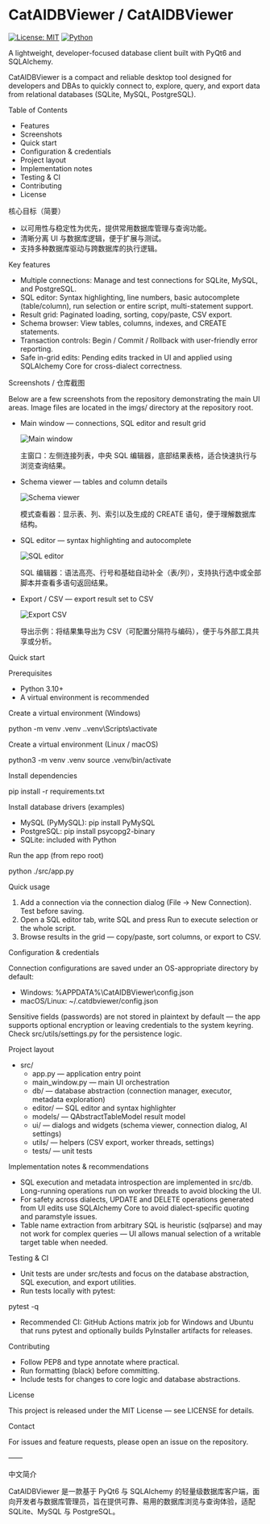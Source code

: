 # CatAIDBViewer / CatAIDBViewer

[![License: MIT](https://img.shields.io/badge/License-MIT-green.svg)](LICENSE) [![Python](https://img.shields.io/badge/python-3.10%2B-blue.svg)](#)

A lightweight, developer-focused database client built with PyQt6 and SQLAlchemy.

CatAIDBViewer is a compact and reliable desktop tool designed for developers and DBAs to quickly connect to, explore, query, and export data from relational databases (SQLite, MySQL, PostgreSQL).

Table of Contents

- Features
- Screenshots
- Quick start
- Configuration & credentials
- Project layout
- Implementation notes
- Testing & CI
- Contributing
- License

核心目标（简要）

- 以可用性与稳定性为优先，提供常用数据库管理与查询功能。
- 清晰分离 UI 与数据库逻辑，便于扩展与测试。
- 支持多种数据库驱动与跨数据库的执行逻辑。

Key features

- Multiple connections: Manage and test connections for SQLite, MySQL, and PostgreSQL.
- SQL editor: Syntax highlighting, line numbers, basic autocomplete (table/column), run selection or entire script, multi-statement support.
- Result grid: Paginated loading, sorting, copy/paste, CSV export.
- Schema browser: View tables, columns, indexes, and CREATE statements.
- Transaction controls: Begin / Commit / Rollback with user-friendly error reporting.
- Safe in-grid edits: Pending edits tracked in UI and applied using SQLAlchemy Core for cross-dialect correctness.

Screenshots / 仓库截图

Below are a few screenshots from the repository demonstrating the main UI areas. Image files are located in the imgs/ directory at the repository root.

- Main window — connections, SQL editor and result grid

  ![Main window](imgs/1.jpg)

  主窗口：左侧连接列表，中央 SQL 编辑器，底部结果表格，适合快速执行与浏览查询结果。

- Schema viewer — tables and column details

  ![Schema viewer](imgs/2.jpg)

  模式查看器：显示表、列、索引以及生成的 CREATE 语句，便于理解数据库结构。

- SQL editor — syntax highlighting and autocomplete

  ![SQL editor](imgs/3.jpg)

  SQL 编辑器：语法高亮、行号和基础自动补全（表/列），支持执行选中或全部脚本并查看多语句返回结果。

- Export / CSV — export result set to CSV

  ![Export CSV](imgs/4.jpg)

  导出示例：将结果集导出为 CSV（可配置分隔符与编码），便于与外部工具共享或分析。

Quick start

Prerequisites

- Python 3.10+
- A virtual environment is recommended

Create a virtual environment (Windows)

python -m venv .venv
.\.venv\Scripts\activate

Create a virtual environment (Linux / macOS)

python3 -m venv .venv
source .venv/bin/activate

Install dependencies

pip install -r requirements.txt

Install database drivers (examples)

- MySQL (PyMySQL): pip install PyMySQL
- PostgreSQL: pip install psycopg2-binary
- SQLite: included with Python

Run the app (from repo root)

python ./src/app.py

Quick usage

1) Add a connection via the connection dialog (File → New Connection). Test before saving.  
2) Open a SQL editor tab, write SQL and press Run to execute selection or the whole script.  
3) Browse results in the grid — copy/paste, sort columns, or export to CSV.

Configuration & credentials

Connection configurations are saved under an OS-appropriate directory by default:

- Windows: %APPDATA%\CatAIDBViewer\config.json
- macOS/Linux: ~/.catdbviewer/config.json

Sensitive fields (passwords) are not stored in plaintext by default — the app supports optional encryption or leaving credentials to the system keyring. Check src/utils/settings.py for the persistence logic.

Project layout

- src/
  - app.py — application entry point
  - main_window.py — main UI orchestration
  - db/ — database abstraction (connection manager, executor, metadata exploration)
  - editor/ — SQL editor and syntax highlighter
  - models/ — QAbstractTableModel result model
  - ui/ — dialogs and widgets (schema viewer, connection dialog, AI settings)
  - utils/ — helpers (CSV export, worker threads, settings)
  - tests/ — unit tests

Implementation notes & recommendations

- SQL execution and metadata introspection are implemented in src/db. Long-running operations run on worker threads to avoid blocking the UI.
- For safety across dialects, UPDATE and DELETE operations generated from UI edits use SQLAlchemy Core to avoid dialect-specific quoting and paramstyle issues.
- Table name extraction from arbitrary SQL is heuristic (sqlparse) and may not work for complex queries — UI allows manual selection of a writable target table when needed.

Testing & CI

- Unit tests are under src/tests and focus on the database abstraction, SQL execution, and export utilities.
- Run tests locally with pytest:

pytest -q

- Recommended CI: GitHub Actions matrix job for Windows and Ubuntu that runs pytest and optionally builds PyInstaller artifacts for releases.

Contributing

- Follow PEP8 and type annotate where practical.  
- Run formatting (black) before committing.  
- Include tests for changes to core logic and database abstractions.

License

This project is released under the MIT License — see LICENSE for details.

Contact

For issues and feature requests, please open an issue on the repository.

——

中文简介

CatAIDBViewer 是一款基于 PyQt6 与 SQLAlchemy 的轻量级数据库客户端，面向开发者与数据库管理员，旨在提供可靠、易用的数据库浏览与查询体验，适配 SQLite、MySQL 与 PostgreSQL。